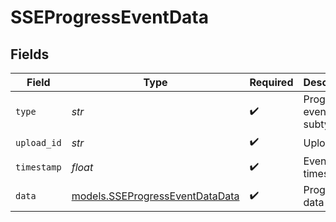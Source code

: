 # SSEProgressEventData


## Fields

| Field                                                                    | Type                                                                     | Required                                                                 | Description                                                              |
| ------------------------------------------------------------------------ | ------------------------------------------------------------------------ | ------------------------------------------------------------------------ | ------------------------------------------------------------------------ |
| `type`                                                                   | *str*                                                                    | :heavy_check_mark:                                                       | Progress event subtype                                                   |
| `upload_id`                                                              | *str*                                                                    | :heavy_check_mark:                                                       | Upload ID                                                                |
| `timestamp`                                                              | *float*                                                                  | :heavy_check_mark:                                                       | Event timestamp                                                          |
| `data`                                                                   | [models.SSEProgressEventDataData](../models/sseprogresseventdatadata.md) | :heavy_check_mark:                                                       | Progress data                                                            |